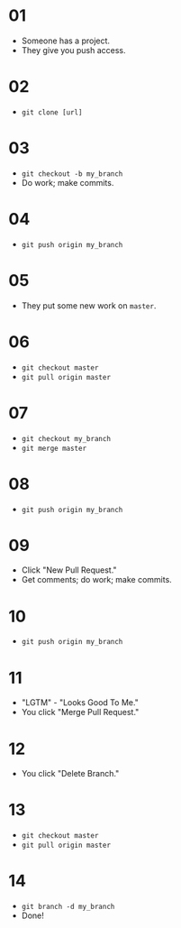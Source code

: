 # 01

- Someone has a project.
- They give you push access.

# 02

- `git clone [url]`

# 03

- `git checkout -b my_branch`
- Do work; make commits.

# 04

- `git push origin my_branch`

# 05

- They put some new work on `master`.

# 06

- `git checkout master`
- `git pull origin master`

# 07

- `git checkout my_branch`
- `git merge master`

# 08

- `git push origin my_branch`

# 09

- Click "New Pull Request."
- Get comments; do work; make commits.

# 10

- `git push origin my_branch`

# 11

- "LGTM" - "Looks Good To Me."
- You click "Merge Pull Request."

# 12

- You click "Delete Branch."

# 13

- `git checkout master`
- `git pull origin master`

# 14

- `git branch -d my_branch`
- Done!
